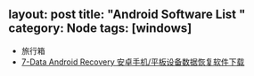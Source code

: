 layout: post
title: "Android Software List "
category: Node
tags: [windows]
--- 

- 旅行箱
- [7-Data Android Recovery 安卓手机/平板设备数据恢复软件下载](http://www.iplaysoft.com/free/7-data-android-recovery)


